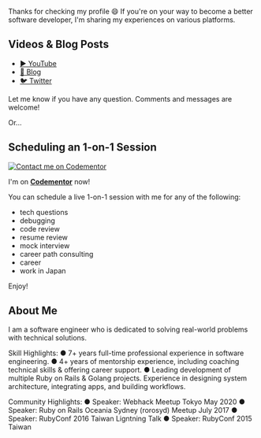 Thanks for checking my profile 😄 If you're on your way to become a better software developer, I'm sharing my experiences on various platforms.

## Videos & Blog Posts

- [▶️ YouTube](https://www.youtube.com/channel/UC4525fkKrAC3GjtkhD24yYA)
- [📖 Blog](https://adlerhsieh.com)
- [🐦 Twitter](https://twitter.com/adlerhsieh)

Let me know if you have any question. Comments and messages are welcome!

Or...

## Scheduling an 1-on-1 Session

[![Contact me on Codementor](https://www.codementor.io/m-badges/adlerhsieh/find-me-on-cm-b.svg)](https://www.codementor.io/@adlerhsieh?refer=badge)

I'm on [**Codementor**](https://www.codementor.io/@adlerhsieh?refer=badge) now! 

You can schedule a live 1-on-1 session with me for any of the following:

- tech questions
- debugging
- code review
- resume review
- mock interview
- career path consulting
- career
- work in Japan

Enjoy!

## About Me

I am a software engineer who is dedicated to solving real-world problems with technical solutions.

Skill Highlights:
● 7+ years full-time professional experience in software engineering.
● 4+ years of mentorship experience, including coaching technical skills & offering career support.
● Leading development of multiple Ruby on Rails & Golang projects. Experience in designing system architecture, integrating apps, and building workflows.

Community Highlights:
● Speaker: Webhack Meetup Tokyo May 2020
● Speaker: Ruby on Rails Oceania Sydney (rorosyd) Meetup July 2017
● Speaker: RubyConf 2016 Taiwan Ligntning Talk
● Speaker: RubyConf 2015 Taiwan
